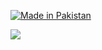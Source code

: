 <a href="#"><img title="Made in Pakistan" src="https://img.shields.io/badge/MADE%20IN-Pakistan-green?colorA=%23ff0000&colorB=%23017e40&style=for-the-badge"></a>

![](https://img.shields.io/badge/Huzaifa-Baloch-orange?style=for-the-badge&logo=python.svg) 
<p align="center">